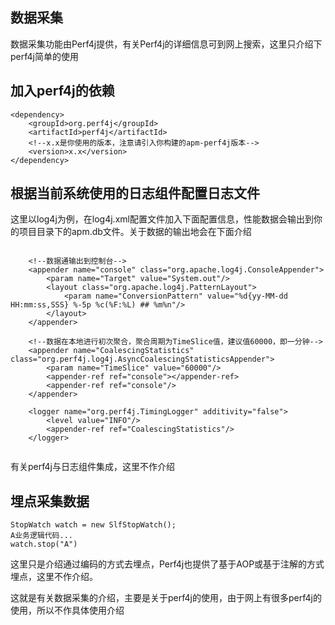 数据采集
-------------

数据采集功能由Perf4j提供，有关Perf4j的详细信息可到网上搜索，这里只介绍下perf4j简单的使用

## 加入perf4j的依赖

```
<dependency>
    <groupId>org.perf4j</groupId>
    <artifactId>perf4j</artifactId>
    <!--x.x是你使用的版本，注意请引入你构建的apm-perf4j版本-->
    <version>x.x</version>
</dependency>
```
## 根据当前系统使用的日志组件配置日志文件

这里以log4j为例，在log4j.xml配置文件加入下面配置信息，性能数据会输出到你的项目目录下的apm.db文件。关于数据的输出地会在下面介绍

```

    <!--数据通输出到控制台-->
    <appender name="console" class="org.apache.log4j.ConsoleAppender">
        <param name="Target" value="System.out"/>
        <layout class="org.apache.log4j.PatternLayout">
            <param name="ConversionPattern" value="%d{yy-MM-dd HH:mm:ss,SSS} %-5p %c(%F:%L) ## %m%n"/>
        </layout>
    </appender>

    <!--数据在本地进行初次聚合，聚合周期为TimeSlice值，建议值60000，即一分钟-->
    <appender name="CoalescingStatistics" class="org.perf4j.log4j.AsyncCoalescingStatisticsAppender">
        <param name="TimeSlice" value="60000"/>
        <appender-ref ref="console"></appender-ref>
        <appender-ref ref="console"/>
    </appender>

    <logger name="org.perf4j.TimingLogger" additivity="false">
        <level value="INFO"/>
        <appender-ref ref="CoalescingStatistics"/>
    </logger>


```

有关perf4j与日志组件集成，这里不作介绍

## 埋点采集数据

```
StopWatch watch = new SlfStopWatch();
A业务逻辑代码...
watch.stop("A")
```
这里只是介绍通过编码的方式去埋点，Perf4j也提供了基于AOP或基于注解的方式埋点，这里不作介绍。

这就是有关数据采集的介绍，主要是关于perf4j的使用，由于网上有很多perf4j的使用，所以不作具体使用介绍

